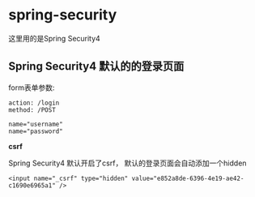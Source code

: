 # spring-security

这里用的是Spring Security4

## Spring Security4 默认的的登录页面

form表单参数:

	action: /login
	method: /POST
	
	name="username"
	name="password"

**csrf**

Spring Security4 默认开启了csrf， 默认的登录页面会自动添加一个hidden

	<input name="_csrf" type="hidden" value="e852a8de-6396-4e19-ae42-c1690e6965a1" />

